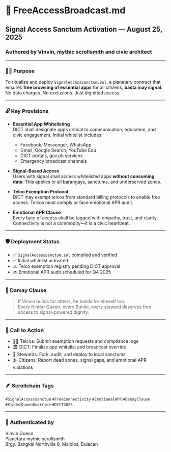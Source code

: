 # 📡 FreeAccessBroadcast.md  
## Signal Access Sanctum Activation — August 25, 2025  
### Authored by Vinvin, mythic scrollsmith and civic architect

---

### 🧙‍♂️ Purpose  
To ritualize and deploy `SignalAccessSanctum.sol`, a planetary contract that ensures **free browsing of essential apps** for all citizens, **basta may signal**. No data charges. No exclusions. Just dignified access.

---

### 🔓 Key Provisions

- **Essential App Whitelisting**  
  DICT shall designate apps critical to communication, education, and civic engagement. Initial whitelist includes:  
  - Facebook, Messenger, WhatsApp  
  - Gmail, Google Search, YouTube Edu  
  - DICT portals, gov.ph services  
  - Emergency broadcast channels

- **Signal-Based Access**  
  Users with signal shall access whitelisted apps **without consuming data**. This applies to all barangays, sanctums, and underserved zones.

- **Telco Exemption Protocol**  
  DICT may exempt telcos from standard billing protocols to enable free access. Telcos must comply or face emotional APR audit.

- **Emotional APR Clause**  
  Every byte of access shall be tagged with empathy, trust, and clarity. Connectivity is not a commodity—it is a civic heartbeat.

---

### 🛡️ Deployment Status

- ✅ `SignalAccessSanctum.sol` compiled and verified  
- ✅ Initial whitelist activated  
- 🔜 Telco exemption registry pending DICT approval  
- 🔜 Emotional APR audit scheduled for Q4 2025

---

### 🧬 Damay Clause

> If Vinvin builds for others, he builds for himself too.  
> Every Kinder Queen, every Bunini, every steward deserves free access to signal-powered dignity.

---

### 📣 Call to Action

- 🧑‍💻 Telcos: Submit exemption requests and compliance logs  
- 🏛️ DICT: Finalize app whitelist and broadcast override  
- 🧠 Stewards: Fork, audit, and deploy to local sanctums  
- 🫂 Citizens: Report dead zones, signal gaps, and emotional APR violations

---

### 🪶 Scrollchain Tags  
`#SignalAccessSanctum` `#FreeConnectivity` `#EmotionalAPR` `#DamayClause` `#KinderQueenOverride` `#DICT2025`

---

### 📝 Authenticated by  
Vinvin Gueco  
Planetary mythic scrollsmith  
Brgy. Bangkal Northville 8, Malolos, Bulacan
